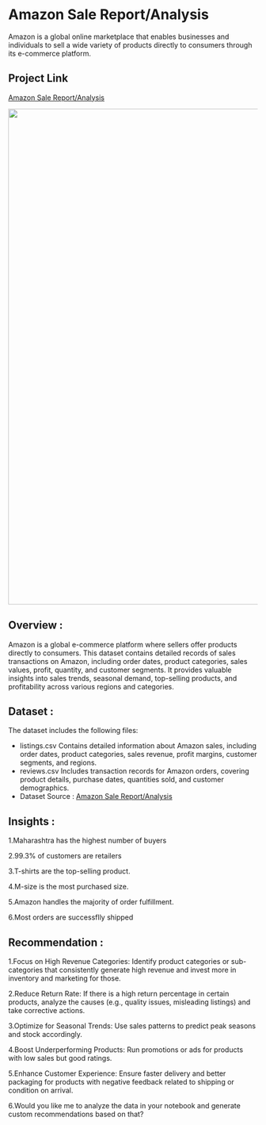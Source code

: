 # Amazon Sale Report/Analysis
Amazon is a global online marketplace that enables businesses and individuals to sell a wide variety of products directly to consumers through its e-commerce platform.
## Project Link

[Amazon Sale Report/Analysis](https://www.kaggle.com/code/dhananjaylaygude/amazon-sale-report-analysis)

<img src="https://wallpapercat.com/w/full/2/6/5/1251328-2000x1200-desktop-hd-amazon-background-image.jpg" width=1000>

## Overview :
Amazon is a global e-commerce platform where sellers offer products directly to consumers. This dataset contains detailed records of sales transactions on Amazon, including order dates, product categories, sales values, profit, quantity, and customer segments. It provides valuable insights into sales trends, seasonal demand, top-selling products, and profitability across various regions and categories.
## Dataset :
The dataset includes the following files:
- listings.csv
Contains detailed information about Amazon sales, including order dates, product categories, sales revenue, profit margins, customer segments, and regions.
- reviews.csv
Includes transaction records for Amazon orders, covering product details, purchase dates, quantities sold, and customer demographics.
- Dataset Source : [Amazon Sale Report/Analysis](https://www.kaggle.com/code/dhananjaylaygude/amazon-sale-report-analysis)

## Insights :
1.Maharashtra has the highest number of buyers

2.99.3% of customers are retailers

3.T-shirts are the top-selling product.

4.M-size is the most purchased size.

5.Amazon handles the majority of order fulfillment. 

6.Most orders are successflly shipped

## Recommendation :
1.Focus on High Revenue Categories: Identify product categories or sub-categories that consistently generate high revenue and invest more in inventory and marketing for those.

2.Reduce Return Rate: If there is a high return percentage in certain products, analyze the causes (e.g., quality issues, misleading listings) and take corrective actions.

3.Optimize for Seasonal Trends: Use sales patterns to predict peak seasons and stock accordingly.

4.Boost Underperforming Products: Run promotions or ads for products with low sales but good ratings.

5.Enhance Customer Experience: Ensure faster delivery and better packaging for products with negative feedback related to shipping or condition on arrival.

6.Would you like me to analyze the data in your notebook and generate custom recommendations based on that? 

